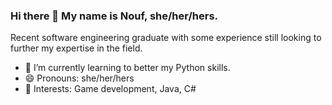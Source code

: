 ### Hi there 👋 My name is Nouf, she/her/hers. 
Recent software engineering graduate with some experience still looking to further my expertise in the field.

- 🌱 I’m currently learning to better my Python skills. 
- 😄 Pronouns: she/her/hers
- 🤩 Interests: Game development, Java, C#

<!--
<p align="center">
  <samp>
 
<a href="https://www.linkedin.com/in/nouf-alsalem-a3b041155/">
  <img  alt="Nouf AlSalem's LinkedIn" width="32px" src="https://cdn.jsdelivr.net/npm/simple-icons@v6/icons/linkedin.svg" />
</a>
  </samp>
  
  <br>
 </p>
 -->

